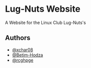 
# Lug-Nuts Website

A Website for the Linux Club Lug-Nuts's

## Authors

- [@xchar08](https://github.com/xchar08)
- [@Betim-Hodza](https://github.com/betim-hodza)
- [@rcghpge](https://github.com/rcghpge)

